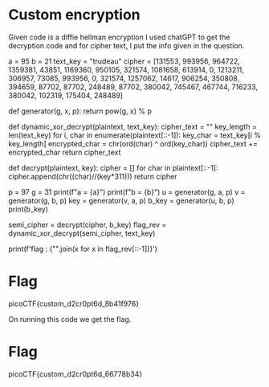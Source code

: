 # Custom encryption

Given code is a diffie hellman encryption
I used chatGPT to get the decryption code and for cipher text, I put the info given in the question.

a = 95
b = 21
text_key = "trudeau"
cipher = [131553, 993956, 964722, 1359381, 43851, 1169360, 950105, 321574, 1081658, 613914, 0, 1213211, 306957, 73085, 993956, 0, 321574, 1257062, 14617, 906254, 350808, 394659, 87702, 87702, 248489, 87702, 380042, 745467, 467744, 716233, 380042, 102319, 175404, 248489]

def generator(g, x, p):
    return pow(g, x) % p

def dynamic_xor_decrypt(plaintext, text_key):
    cipher_text = ""
    key_length = len(text_key)
    for i, char in enumerate(plaintext[::-1]):
        key_char = text_key[i % key_length]
        encrypted_char = chr(ord(char) ^ ord(key_char))
        cipher_text += encrypted_char
    return cipher_text

def decrypt(plaintext, key):
    cipher = []
    for char in plaintext[::-1]:
        cipher.append(chr((char)//(key*311)))
    return cipher

p = 97
g = 31
print(f"a = {a}")
print(f"b = {b}")
u = generator(g, a, p)
v = generator(g, b, p)
key = generator(v, a, p)
b_key = generator(u, b, p)
print(b_key)
    

semi_cipher = decrypt(cipher, b_key)
flag_rev = dynamic_xor_decrypt(semi_cipher, text_key)

print(f'flag : {"".join(x for x in flag_rev[::-1])}')

# Flag

picoCTF{custom_d2cr0pt6d_8b41f976}

On running this code we get the flag.

  # Flag

  picoCTF{custom_d2cr0pt6d_66778b34}

